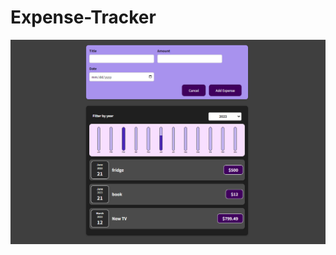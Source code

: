 # Expense-Tracker
![Alt text](https://github.com/Sourolio10/react-practice/blob/main/imgs/expense-tracker.png)
